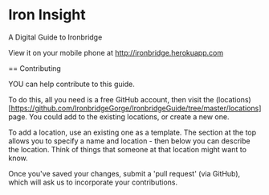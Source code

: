 Iron Insight
===============

A Digital Guide to Ironbridge

View it on your mobile phone at http://ironbridge.herokuapp.com


== Contributing

YOU can help contribute to this guide.

To do this, all you need is a free GitHub account, then visit the (locations)[https://github.com/IronbridgeGorge/IronbridgeGuide/tree/master/locations] page. You could add to the existing locations, or create a new one. 

To add a location, use an existing one as a template. The section at the top allows you to specify a name and location - then below you can describe the location. Think of things that someone at that location might want to know.

Once you've saved your changes, submit a 'pull request' (via GitHub), which will ask us to incorporate your contributions.
